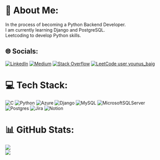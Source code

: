 # 💫 About Me:
In the process of becoming a Python Backend Developer. <br>I am currently learning Django and PostgreSQL.<br>Leetcoding to develop Python skills.


## 🌐 Socials:
 [![LinkedIn](https://img.shields.io/badge/LinkedIn-%230077B5.svg?logo=linkedin&logoColor=white)](https://linkedin.com/in/mirzayounusbaig) [![Medium](https://img.shields.io/badge/Medium-12100E?logo=medium&logoColor=white)](https://medium.com/@mirzayounus40) [![Stack Overflow](https://img.shields.io/badge/-Stackoverflow-FE7A16?logo=stack-overflow&logoColor=white)](https://stackoverflow.com/users/8683891) 
[![LeetCode user younus_baig](https://img.shields.io/badge/dynamic/json?style=plastic&labelColor=black&color=%23ffa116&label=Solved&query=solvedOverTotal&url=https%3A%2F%2Fleetcode-badge.vercel.app%2Fapi%2Fusers%2Fyounus_baig&logo=leetcode&logoColor=yellow)](https://leetcode.com/younus_baig/)
# 💻 Tech Stack:
![C](https://img.shields.io/badge/c-%2300599C.svg?style=for-the-badge&logo=c&logoColor=white) ![Python](https://img.shields.io/badge/python-3670A0?style=for-the-badge&logo=python&logoColor=ffdd54) ![Azure](https://img.shields.io/badge/azure-%230072C6.svg?style=for-the-badge&logo=azure-devops&logoColor=white) ![Django](https://img.shields.io/badge/django-%23092E20.svg?style=for-the-badge&logo=django&logoColor=white) ![MySQL](https://img.shields.io/badge/mysql-%2300f.svg?style=for-the-badge&logo=mysql&logoColor=white) ![MicrosoftSQLServer](https://img.shields.io/badge/Microsoft%20SQL%20Sever-CC2927?style=for-the-badge&logo=microsoft%20sql%20server&logoColor=white) ![Postgres](https://img.shields.io/badge/postgres-%23316192.svg?style=for-the-badge&logo=postgresql&logoColor=white) ![Jira](https://img.shields.io/badge/jira-%230A0FFF.svg?style=for-the-badge&logo=jira&logoColor=white) ![Notion](https://img.shields.io/badge/Notion-%23000000.svg?style=for-the-badge&logo=notion&logoColor=white)
# 📊 GitHub Stats:
![](https://github-readme-stats.vercel.app/api?username=Mirza-Younus-Baig&theme=dark&hide_border=false&include_all_commits=true&count_private=true)<br/>
![](https://github-readme-streak-stats.herokuapp.com/?user=Mirza-Younus-Baig&theme=dark&hide_border=false)<br/>
